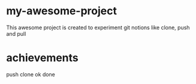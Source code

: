 # my-awesome-project

This awesome project is created to experiment git notions like clone, push and pull

# achievements
push clone ok done
